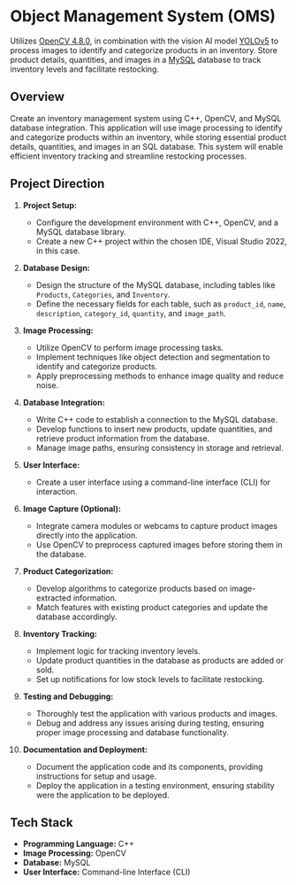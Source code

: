 # Object Management System (OMS)
Utilizes [OpenCV 4.8.0](https://github.com/opencv/opencv/releases/tag/4.8.0), in combination with the vision AI model [YOLOv5](https://github.com/ultralytics/yolov5) to process images to identify and categorize products in an inventory. Store product details, quantities, and images in a [MySQL](https://github.com/mysql/mysql-server) database to track inventory levels and facilitate restocking.
## Overview

Create an inventory management system using C++, OpenCV, and MySQL database integration. This application will use image processing to identify and categorize products within an inventory, while storing essential product details, quantities, and images in an SQL database. This system will enable efficient inventory tracking and streamline restocking processes.

## Project Direction

1. **Project Setup:**
   - Configure the development environment with C++, OpenCV, and a MySQL database library.
   - Create a new C++ project within the chosen IDE, Visual Studio 2022, in this case.

2. **Database Design:**
   - Design the structure of the MySQL database, including tables like `Products`, `Categories`, and `Inventory`.
   - Define the necessary fields for each table, such as `product_id`, `name`, `description`, `category_id`, `quantity`, and `image_path`.

3. **Image Processing:**
   - Utilize OpenCV to perform image processing tasks.
   - Implement techniques like object detection and segmentation to identify and categorize products.
   - Apply preprocessing methods to enhance image quality and reduce noise.

4. **Database Integration:**
   - Write C++ code to establish a connection to the MySQL database.
   - Develop functions to insert new products, update quantities, and retrieve product information from the database.
   - Manage image paths, ensuring consistency in storage and retrieval.

5. **User Interface:**
   - Create a user interface using a command-line interface (CLI) for interaction.

6. **Image Capture (Optional):**
   - Integrate camera modules or webcams to capture product images directly into the application.
   - Use OpenCV to preprocess captured images before storing them in the database.

7. **Product Categorization:**
   - Develop algorithms to categorize products based on image-extracted information.
   - Match features with existing product categories and update the database accordingly.

8. **Inventory Tracking:**
   - Implement logic for tracking inventory levels.
   - Update product quantities in the database as products are added or sold.
   - Set up notifications for low stock levels to facilitate restocking.

9. **Testing and Debugging:**
   - Thoroughly test the application with various products and images.
   - Debug and address any issues arising during testing, ensuring proper image processing and database functionality.

10. **Documentation and Deployment:**
    - Document the application code and its components, providing instructions for setup and usage.
    - Deploy the application in a testing environment, ensuring stability were the application to be deployed.

## Tech Stack

- **Programming Language:** C++
- **Image Processing:** OpenCV
- **Database:** MySQL
- **User Interface:** Command-line Interface (CLI)
